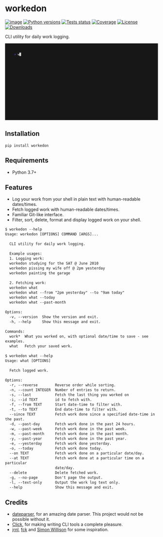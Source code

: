 workedon
========

[![image](https://img.shields.io/pypi/v/workedon.svg)](https://pypi.python.org/pypi/workedon)
[![Python versions](https://img.shields.io/pypi/pyversions/workedon.svg?logo=python&logoColor=white)](https://pypi.org/project/workedon/)
[![Tests status](https://github.com/viseshrp/workedon/workflows/Test/badge.svg)](https://github.com/viseshrp/workedon/actions?query=workflow%3ATest)
[![Coverage](https://codecov.io/gh/viseshrp/workedon/branch/develop/graph/badge.svg)](https://codecov.io/gh/viseshrp/workedon)
[![License](https://img.shields.io/badge/license-MIT-blue.svg)](https://github.com/viseshrp/workedon/blob/develop/LICENSE)
[![Downloads](https://pepy.tech/badge/workedon)](https://pepy.tech/project/workedon)

CLI utility for daily work logging.

![demo](https://raw.githubusercontent.com/viseshrp/workedon/develop/demo.gif)

Installation
------------

``` {.bash}
pip install workedon
```

Requirements
------------

- Python 3.7+

Features
--------

- Log your work from your shell in plain text with human-readable dates/times.
- Fetch logged work with human-readable dates/times.
- Familiar Git-like interface.
- Filter, sort, delete, format and display logged work on your shell.

<!-- [[[cog
import cog
from workedon import cli
from click.testing import CliRunner
runner = CliRunner()
result = runner.invoke(cli.main, ["--help"])
out = result.output.replace("Usage: main", "Usage: workedon")
result = runner.invoke(cli.what, ["--help"])
what_out = result.output
cog.out(
    "``` {{.bash}}\n"
    "$ workedon --help\n"
    "{}\n"
    "$ workedon what --help\n"
    "{}\n"
    "```".format(out, what_out)
)
]]] -->
``` {.bash}
$ workedon --help
Usage: workedon [OPTIONS] COMMAND [ARGS]...

  CLI utility for daily work logging.

  Example usages:
  1. Logging work:
  workedon studying for the SAT @ June 2010
  workedon pissing my wife off @ 2pm yesterday
  workedon painting the garage

  2. Fetching work:
  workedon what
  workedon what --from "2pm yesterday" --to "9am today"
  workedon what --today
  workedon what --past-month

Options:
  -v, --version  Show the version and exit.
  -h, --help     Show this message and exit.

Commands:
  work*  What you worked on, with optional date/time to save - see examples.
  what   Fetch your saved work.

$ workedon what --help
Usage: what [OPTIONS]

  Fetch logged work.

Options:
  -r, --reverse        Reverse order while sorting.
  -n, --count INTEGER  Number of entries to return.
  -s, --last           Fetch the last thing you worked on
  -i, --id TEXT        id to fetch with.
  -f, --from TEXT      Start date-time to filter with.
  -t, --to TEXT        End date-time to filter with.
  --since TEXT         Fetch work done since a specified date-time in the past.
  -d, --past-day       Fetch work done in the past 24 hours.
  -w, --past-week      Fetch work done in the past week.
  -m, --past-month     Fetch work done in the past month.
  -y, --past-year      Fetch work done in the past year.
  -e, --yesterday      Fetch work done yesterday.
  -o, --today          Fetch work done today.
  --on TEXT            Fetch work done on a particular date/day.
  --at TEXT            Fetch work done at a particular time on a particular
                       date/day.
  --delete             Delete fetched work.
  -g, --no-page        Don't page the output.
  -l, --text-only      Output the work log text only.
  --help               Show this message and exit.

```
<!-- [[[end]]] -->

Credits
-------

- [dateparser](https://github.com/scrapinghub/dateparser), for an
    amazing date parser. This project would not be possible without it.
- [Click](https://click.palletsprojects.com), for making writing CLI
    tools a complete pleasure.
- [jrnl](https://github.com/jrnl-org/jrnl),
    [fck](https://github.com/nvbn/thefuck) and
    [Simon Willison](https://github.com/simonw/sqlite-utils/) for some
    inspiration.
